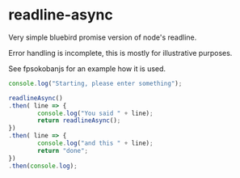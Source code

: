 # readline-async

Very simple bluebird promise version of node's readline.

Error handling is incomplete, this is mostly for illustrative purposes.

See fpsokobanjs for an example how it is used.

```javascript
console.log("Starting, please enter something");

readlineAsync()
.then( line => {
        console.log("You said " + line);
        return readlineAsync();
})
.then( line => {
        console.log("and this " + line);
        return "done";
})
.then(console.log);
```
